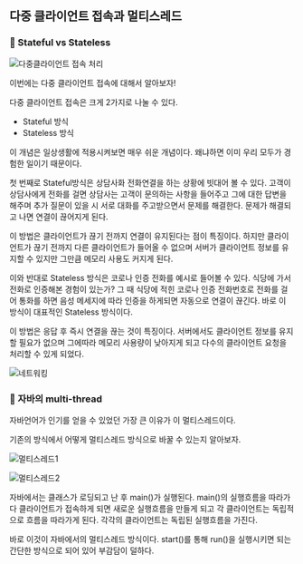 ## 다중 클라이언트 접속과 멀티스레드

### 📌 Stateful vs Stateless

![다중클라이언트 접속 처리](https://user-images.githubusercontent.com/86590036/136724289-bc552726-2e3c-4d10-9bf1-a09e5648f85f.jpg)

이번에는 다중 클라이언트 접속에 대해서 알아보자!

다중 클라이언트 접속은 크게 2가지로 나눌 수 있다.

- Stateful 방식
- Stateless 방식

이 개념은 일상생활에 적용시켜보면 매우 쉬운 개념이다. 왜냐하면 이미 우리 모두가 경험한 일이기 때문이다.

첫 번째로 Stateful방식은 상담사화 전화연결을 하는 상황에 빗대어 볼 수 있다. 고객이 상담사에게 전화를 걸면 상담사는 고객이 문의하는 사항을 들어주고 그에 대한 답변을 해주며 추가 질문이 있을 시 서로 대화를 주고받으면서 문제를 해결한다. 문제가 해결되고 나면 연결이 끊어지게 된다.

이 방법은 클라이언트가 끊기 전까지 연결이 유지된다는 점이 특징이다. 하지만 클라이언트가 끊기 전까지 다른 클라이언트가 들어올 수 없으며 서버가 클라이언트 정보를 유지할 수 있지만 그만큼 메모리 사용도 커지게 된다.

이와 반대로 Stateless 방식은 코로나 인증 전화를 예시로 들어볼 수 있다. 식당에 가서 전화로 인증해본 경험이 있는가? 그 때 식당에 적힌 코로나 인증 전화번호로 전화를 걸어 통화를 하면 음성 메세지에 따라 인증을 하게되면 자동으로 연결이 끊긴다. 바로 이 방식이 대표적인 Stateless 방식이다.

이 방법은 응답 후 즉시 연결을 끊는 것이 특징이다. 서버에서도 클라이언트 정보를 유지할 필요가 없으며 그에따라 메모리 사용량이 낮아지게 되고 다수의 클라이언트 요청을 처리할 수 있게 되었다.

![네트워킹](https://user-images.githubusercontent.com/86590036/136724312-6df14247-9d0d-4c12-ab42-42a02ac780d8.jpg)

### 📌 자바의 multi-thread

자바언어가 인기를 얻을 수 있었던 가장 큰 이유가 이 멀티스레드이다.

기존의 방식에서 어떻게 멀티스레드 방식으로 바꿀 수 있는지 알아보자.

![멀티스레드1](https://user-images.githubusercontent.com/86590036/136726326-f4238ad2-3d17-4597-b3b8-5d64900cc2e7.jpg)

![멀티스레드2](https://user-images.githubusercontent.com/86590036/136726345-c8648c18-0556-4496-a3f5-034456fdca8f.jpg)

자바에서는 클래스가 로딩되고 난 후 main()가 실행된다. main()의 실행흐름을 따라가다 클라이언트가 접속하게 되면 새로운 실행흐름을 만들게 되고 각 클라이언트는 독립적으로 흐름을 따라가게 된다. 각각의 클라이언트는 독립된 실행흐름을 가진다.

바로 이것이 자바에서의 멀티스레드 방식이다. start()를 통해 run()을 실행시키면 되는 간단한 방식으로 되어 있어 부감담이 덜하다.
